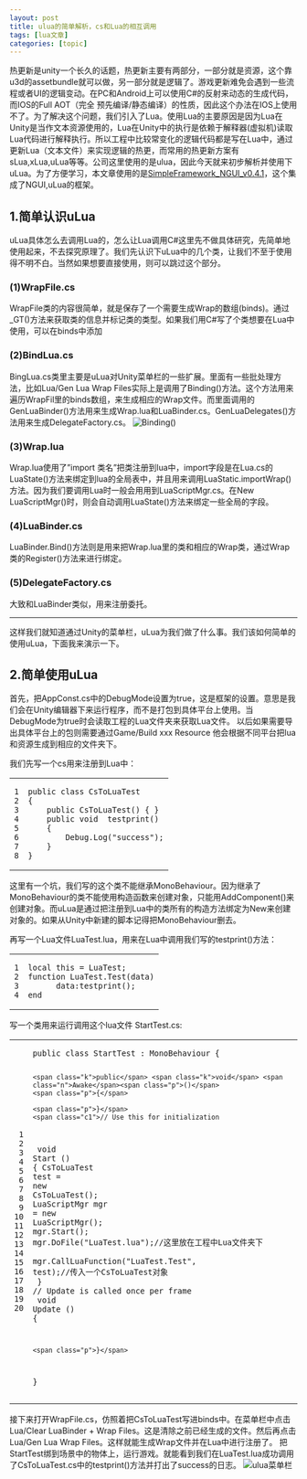 ```yaml
---
layout: post
title: ulua的简单解析，cs和Lua的相互调用 
tags: [lua文章]
categories: [topic]
---
```

<p>热更新是unity一个长久的话题，热更新主要有两部分，一部分就是资源，这个靠u3d的assetbundle就可以做，另一部分就是逻辑了。游戏更新难免会遇到一些流程或者UI的逻辑变动。在PC和Android上可以使用C#的反射来动态的生成代码，而IOS的Full AOT（完全  预先编译/静态编译）的性质，因此这个办法在IOS上使用不了。为了解决这个问题，我们引入了Lua。使用Lua的主要原因是因为Lua在Unity是当作文本资源使用的，Lua在Unity中的执行是依赖于解释器(虚拟机)读取Lua代码进行解释执行。所以工程中比较常变化的逻辑代码都是写在Lua中，通过更新Lua（文本文件）来实现逻辑的热更，而常用的热更新方案有sLua,xLua,uLua等等。公司这里使用的是ulua，因此今天就来初步解析并使用下uLua。为了方便学习，本文章使用的是<a href="https://github.com/jarjin/SimpleFramework_NGUI/">SimpleFramework_NGUI_v0.4.1</a>，这个集成了NGUI,uLua的框架。</p>

<h2 id="1-简单认识ulua">1.简单认识uLua</h2>

<p>uLua具体怎么去调用Lua的，怎么让Lua调用C#这里先不做具体研究，先简单地使用起来，不去探究原理了。我们先认识下uLua中的几个类，让我们不至于使用得不明不白。当然如果想要直接使用，则可以跳过这个部分。</p>

<h3 id="1-wrapfile-cs">(1)WrapFile.cs</h3>

<p>WrapFile类的内容很简单，就是保存了一个需要生成Wrap的数组(binds)。通过_GT()方法来获取类的信息并标记类的类型。如果我们用C#写了个类想要在Lua中使用，可以在binds中添加</p>

<h3 id="2-bindlua-cs">(2)BindLua.cs</h3>

<p>BingLua.cs类里主要是uLua对Unity菜单栏的一些扩展。里面有一些批处理方法，比如Lua/Gen Lua Wrap Files实际上是调用了Binding()方法。这个方法用来遍历WrapFil里的binds数组，来生成相应的Wrap文件。而里面调用的GenLuaBinder()方法用来生成Wrap.lua和LuaBinder.cs。GenLuaDelegates()方法用来生成DelegateFactory.cs。
<img src="https://llyyc.github.io//image/ulua1.png" alt="Binding()"/></p>

<h3 id="3-wrap-lua">(3)Wrap.lua</h3>

<p>Wrap.lua使用了”import 类名”把类注册到lua中，import字段是在Lua.cs的LuaState()方法来绑定到lua的全局表中，并且用来调用LuaStatic.importWrap()方法。因为我们要调用Lua时一般会用用到LuaScriptMgr.cs。在New LuaScriptMgr()时，则会自动调用LuaState()方法来绑定一些全局的字段。</p>

<h3 id="4-luabinder-cs">(4)LuaBinder.cs</h3>

<p>LuaBinder.Bind()方法则是用来把Wrap.lua里的类和相应的Wrap类，通过Wrap类的Register()方法来进行绑定。</p>

<h3 id="5-delegatefactory-cs">(5)DelegateFactory.cs</h3>

<p>大致和LuaBinder类似，用来注册委托。</p>

<hr/>

<p>这样我们就知道通过Unity的菜单栏，uLua为我们做了什么事。我们该如何简单的使用uLua，下面我来演示一下。</p>

<h2 id="2-简单使用ulua">2.简单使用uLua</h2>

<p>首先，把AppConst.cs中的DebugMode设置为true，这是框架的设置。意思是我们会在Unity编辑器下来运行程序，而不是打包到具体平台上使用。当DebugMode为true时会读取工程的Lua文件夹来获取Lua文件。
以后如果需要导出具体平台上的包则需要通过Game/Build xxx Resource  他会根据不同平台把lua和资源生成到相应的文件夹下。</p>

<p>我们先写一个cs用来注册到Lua中：</p>
<div class="highlight"><div class="chroma">
<table class="lntable"><tbody><tr><td class="lntd">
<pre class="chroma"><code class="language-cs" data-lang="cs"><span class="lnt">1
</span><span class="lnt">2
</span><span class="lnt">3
</span><span class="lnt">4
</span><span class="lnt">5
</span><span class="lnt">6
</span><span class="lnt">7
</span><span class="lnt">8
</span></code></pre></td>
<td class="lntd">
<pre class="chroma"><code class="language-cs" data-lang="cs"><span class="k">public</span> <span class="k">class</span> <span class="nc">CsToLuaTest</span>
<span class="p">{</span>
    <span class="k">public</span> <span class="n">CsToLuaTest</span><span class="p">()</span> <span class="p">{</span> <span class="p">}</span>
	<span class="k">public</span> <span class="k">void</span>  <span class="n">testprint</span><span class="p">()</span>
    <span class="p">{</span>
        <span class="n">Debug</span><span class="p">.</span><span class="n">Log</span><span class="p">(</span><span class="s">&#34;success&#34;</span><span class="p">);</span>
    <span class="p">}</span>
<span class="p">}</span></code></pre></td></tr></tbody></table>
</div>
</div>
<p>这里有一个坑，我们写的这个类不能继承MonoBehaviour。因为继承了MonoBehaviour的类不能使用构造函数来创建对象，只能用AddComponent()来创建对象。而uLua是通过把注册到Lua中的类所有的构造方法绑定为New来创建对象的。如果从Unity中新建的脚本记得把MonoBehaviour删去。</p>

<p>再写一个Lua文件LuaTest.lua，用来在Lua中调用我们写的testprint()方法：</p>
<div class="highlight"><div class="chroma">
<table class="lntable"><tbody><tr><td class="lntd">
<pre class="chroma"><code class="language-Lua" data-lang="Lua"><span class="lnt">1
</span><span class="lnt">2
</span><span class="lnt">3
</span><span class="lnt">4
</span></code></pre></td>
<td class="lntd">
<pre class="chroma"><code class="language-Lua" data-lang="Lua"><span class="kd">local</span> <span class="n">this</span> <span class="o">=</span> <span class="n">LuaTest</span><span class="p">;</span>
<span class="kr">function</span> <span class="nc">LuaTest</span><span class="p">.</span><span class="nf">Test</span><span class="p">(</span><span class="n">data</span><span class="p">)</span>
      <span class="n">data</span><span class="p">:</span><span class="n">testprint</span><span class="p">();</span>
<span class="kr">end</span></code></pre></td></tr></tbody></table>
</div>
</div>
<p>写一个类用来运行调用这个lua文件 StartTest.cs:</p>
<div class="highlight"><div class="chroma">
<table class="lntable"><tbody><tr><td class="lntd">
<pre class="chroma"><code class="language-cs" data-lang="cs"><span class="lnt"> 1
</span><span class="lnt"> 2
</span><span class="lnt"> 3
</span><span class="lnt"> 4
</span><span class="lnt"> 5
</span><span class="lnt"> 6
</span><span class="lnt"> 7
</span><span class="lnt"> 8
</span><span class="lnt"> 9
</span><span class="lnt">10
</span><span class="lnt">11
</span><span class="lnt">12
</span><span class="lnt">13
</span><span class="lnt">14
</span><span class="lnt">15
</span><span class="lnt">16
</span><span class="lnt">17
</span><span class="lnt">18
</span><span class="lnt">19
</span><span class="lnt">20
</span></code></pre></td>
<td class="lntd">
<pre class="chroma"><code class="language-cs" data-lang="cs"><span class="k">public</span> <span class="k">class</span> <span class="nc">StartTest</span> <span class="p">:</span> <span class="n">MonoBehaviour</span> <span class="p">{</span>
  
    <span class="k">public</span> <span class="k">void</span> <span class="n">Awake</span><span class="p">()</span>
    <span class="p">{</span>
   
    <span class="p">}</span>
	<span class="c1">// Use this for initialization
</span><span class="c1"></span>	<span class="k">void</span> <span class="n">Start</span> <span class="p">()</span> <span class="p">{</span>
        <span class="n">CsToLuaTest</span> <span class="n">test</span> <span class="p">=</span> <span class="k">new</span> <span class="n">CsToLuaTest</span><span class="p">();</span>
        <span class="n">LuaScriptMgr</span> <span class="n">mgr</span> <span class="p">=</span> <span class="k">new</span> <span class="n">LuaScriptMgr</span><span class="p">();</span>
        <span class="n">mgr</span><span class="p">.</span><span class="n">Start</span><span class="p">();</span>
        <span class="n">mgr</span><span class="p">.</span><span class="n">DoFile</span><span class="p">(</span><span class="s">&#34;LuaTest.lua&#34;</span><span class="p">);</span><span class="c1">//这里放在工程中Lua文件夹下
</span><span class="c1"></span>        <span class="n">mgr</span><span class="p">.</span><span class="n">CallLuaFunction</span><span class="p">(</span><span class="s">&#34;LuaTest.Test&#34;</span><span class="p">,</span> <span class="n">test</span><span class="p">);</span><span class="c1">//传入一个CsToLuaTest对象
</span><span class="c1"></span>
	<span class="p">}</span>
	<span class="c1">// Update is called once per frame
</span><span class="c1"></span>	<span class="k">void</span> <span class="n">Update</span> <span class="p">()</span> <span class="p">{</span>
		
	<span class="p">}</span>
<span class="p">}</span></code></pre></td></tr></tbody></table>
</div>
</div>
<p>接下来打开WrapFile.cs，仿照着把CsToLuaTest写进binds中。在菜单栏中点击Lua/Clear LuaBinder + Wrap Files。这是清除之前已经生成的文件。然后再点击Lua/Gen Lua Wrap Files。这样就能生成Wrap文件并在Lua中进行注册了。
把StartTest绑到场景中的物体上，运行游戏。就能看到我们在LuaTest.lua成功调用了CsToLuaTest.cs中的testprint()方法并打出了success的日志。
<img src="https://llyyc.github.io//image/ulua2.png" alt="ulua菜单栏"/></p>